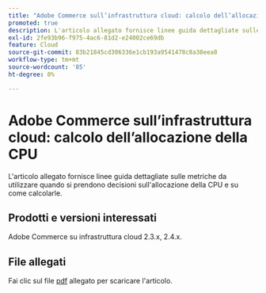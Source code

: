 ```yaml
---
title: "Adobe Commerce sull’infrastruttura cloud: calcolo dell’allocazione della CPU"
promoted: true
description: L'articolo allegato fornisce linee guida dettagliate sulle metriche da utilizzare quando si prendono decisioni sull'allocazione della CPU e su come calcolarle.
exl-id: 2fe93b96-f975-4ac6-81d2-e24002ce69db
feature: Cloud
source-git-commit: 83b21845cd306336e1cb193a9541478c8a38eea8
workflow-type: tm+mt
source-wordcount: '85'
ht-degree: 0%

---
```


# Adobe Commerce sull’infrastruttura cloud: calcolo dell’allocazione della CPU

L&#39;articolo allegato fornisce linee guida dettagliate sulle metriche da utilizzare quando si prendono decisioni sull&#39;allocazione della CPU e su come calcolarle.

## Prodotti e versioni interessati

Adobe Commerce su infrastruttura cloud 2.3.x, 2.4.x.

## File allegati

Fai clic sul file [pdf](assets/CPU_Allocation.pdf) allegato per scaricare l&#39;articolo.
